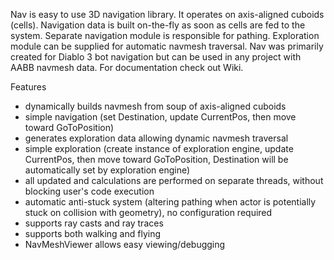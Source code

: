 Nav is easy to use 3D navigation library. It operates on axis-aligned cuboids (cells). Navigation data is built on-the-fly as soon as cells are fed to the system. Separate navigation module is responsible for pathing. Exploration module can be supplied for automatic navmesh traversal. Nav was primarily created for Diablo 3 bot navigation but can be used in any project with AABB navmesh data.
For documentation check out Wiki.

Features
* dynamically builds navmesh from soup of axis-aligned cuboids
* simple navigation (set Destination, update CurrentPos, then move toward GoToPosition)
* generates exploration data allowing dynamic navmesh traversal
* simple exploration (create instance of exploration engine, update CurrentPos, then move toward GoToPosition, Destination will be automatically set by exploration engine)
* all updated and calculations are performed on separate threads, without blocking user's code execution
* automatic anti-stuck system (altering pathing when actor is potentially stuck on collision with geometry), no configuration required
* supports ray casts and ray traces
* supports both walking and flying
* NavMeshViewer allows easy viewing/debugging
